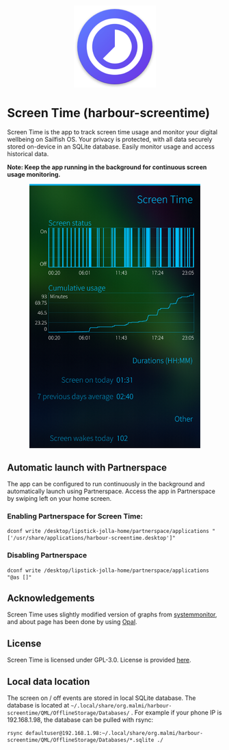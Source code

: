 
<p align="center">
  <img src="qml/screentime-icon.png?" />
</p>

# Screen Time (harbour-screentime)

Screen Time is the app to track screen time usage and monitor your digital wellbeing on Sailfish OS. Your privacy is protected, with all data securely stored on-device in an SQLite database. Easily monitor usage and access historical data.

**Note: Keep the app running in the background for continuous screen usage monitoring.**

<p align="center">
    <img src="screenshots/mainScreen.png?" width="400">
</p>

## Automatic launch with Partnerspace

The app can be configured to run continuously in the background and automatically launch using Partnerspace. Access the app in Partnerspace by swiping left on your home screen.

### Enabling Partnerspace for Screen Time:
```
dconf write /desktop/lipstick-jolla-home/partnerspace/applications "['/usr/share/applications/harbour-screentime.desktop']"
```

### Disabling Partnerspace
```
dconf write /desktop/lipstick-jolla-home/partnerspace/applications "@as []"
```

## Acknowledgements

Screen Time uses slightly modified version of graphs from [systemmonitor](https://github.com/custodian/harbour-systemmonitor), and about page has been done by using [Opal](https://github.com/Pretty-SFOS/opal-about).

## License

Screen Time is licensed under GPL-3.0. License is provided [here](LICENSE).


## Local data location

The screen on / off events are stored in local SQLite database. The database is located at `~/.local/share/org.malmi/harbour-screentime/QML/OfflineStorage/Databases/` . For example if your phone IP is 192.168.1.98, the database can be pulled with rsync:

```
rsync defaultuser@192.168.1.98:~/.local/share/org.malmi/harbour-screentime/QML/OfflineStorage/Databases/*.sqlite ./
```